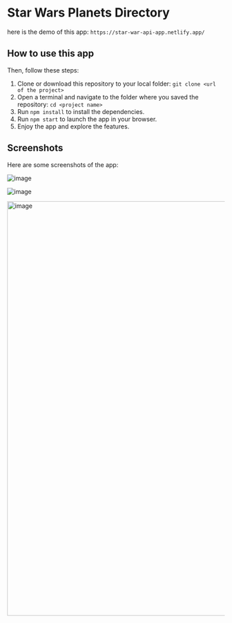 # Star Wars Planets Directory
here is the demo of this app: ```https://star-war-api-app.netlify.app/```
## How to use this app
Then, follow these steps:
1. Clone or download this repository to your local folder: ```git clone <url of the project>```
2. Open a terminal and navigate to the folder where you saved the repository: ```cd <project name>```
3. Run `npm install` to install the dependencies.
4. Run `npm start` to launch the app in your browser.
5. Enjoy the app and explore the features.

## Screenshots

Here are some screenshots of the app:

![image](https://github.com/itsaman123/Star-War-API/assets/84653396/95c57340-a781-42a7-8d5d-0ac469860b16)


![image](https://github.com/itsaman123/Star-War-API/assets/84653396/a1f9de4b-14e1-4e4d-b3e5-1eb915ef125a)

<img width="960" alt="image" src="https://github.com/itsaman123/Star-War-API/assets/84653396/93c2bee8-a45a-42cf-92f8-a04694fc05d8">

